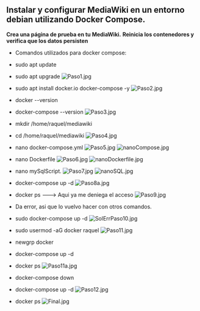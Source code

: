 ## Instalar y configurar MediaWiki en un entorno debian utilizando Docker Compose. ##

**Crea una página de prueba en tu MediaWiki.**
**Reinicia los contenedores y verifica que los datos persisten**

- Comandos utilizados para docker compose:

- sudo apt update
- sudo apt upgrade
![Paso1.jpg](https://github.com/Rardati/Despliegue/blob/main/DockerCompose/DockerCompose/Paso1.jpg)

- sudo apt install docker.io docker-compose -y
![Paso2.jpg](https://github.com/Rardati/Despliegue/blob/main/DockerCompose/DockerCompose/Paso2.jpg)

- docker --version
- docker-compose --version
![Paso3.jpg](https://github.com/Rardati/Despliegue/blob/main/DockerCompose/DockerCompose/Paso3.jpg)

- mkdir /home/raquel/mediawiki
- cd /home/raquel/mediawiki
![Paso4.jpg](https://github.com/Rardati/Despliegue/blob/main/DockerCompose/DockerCompose/Paso4.jpg)

- nano docker-compose.yml
![Paso5.jpg](https://github.com/Rardati/Despliegue/blob/main/DockerCompose/DockerCompose/Paso5.jpg)
![nanoCompose.jpg](https://github.com/Rardati/Despliegue/blob/main/DockerCompose/DockerCompose/nanoCompose.jpg)

- nano Dockerfile
![Paso6.jpg](https://github.com/Rardati/Despliegue/blob/main/DockerCompose/DockerCompose/Paso6.jpg)
![nanoDockerfile.jpg](https://github.com/Rardati/Despliegue/blob/main/DockerCompose/DockerCompose/nanoDockerfile.jpg)


- nano mySqlScript.
![Paso7.jpg](https://github.com/Rardati/Despliegue/blob/main/DockerCompose/DockerCompose/Paso7.jpg)
![nanoSQL.jpg](https://github.com/Rardati/Despliegue/blob/main/DockerCompose/DockerCompose/nanoSQL.jpg)


- docker-compose up -d
![Paso8a.jpg](https://github.com/Rardati/Despliegue/blob/main/DockerCompose/DockerCompose/Paso8a.jpg)

- docker ps ---> Aqui ya me deniega el acceso
![Paso9.jpg](https://github.com/Rardati/Despliegue/blob/main/DockerCompose/DockerCompose/Paso9.jpg)


- Da error, asi que lo vuelvo hacer con otros comandos.
- sudo docker-compose up -d
![SolErrPaso10.jpg](https://github.com/Rardati/Despliegue/blob/main/DockerCompose/DockerCompose/SolErrPaso10.jpg)

- sudo usermod -aG docker raquel
![Paso11.jpg](https://github.com/Rardati/Despliegue/blob/main/DockerCompose/DockerCompose/Paso11.jpg)

- newgrp docker
- docker-compose up -d
- docker ps 
![Paso11a.jpg](https://github.com/Rardati/Despliegue/blob/main/DockerCompose/DockerCompose/Paso11a.jpg)

- docker-compose down
- docker-compose up -d
![Paso12.jpg](https://github.com/Rardati/Despliegue/blob/main/DockerCompose/DockerCompose/Paso12.jpg)

- docker ps
![Final.jpg](https://github.com/Rardati/Despliegue/blob/main/DockerCompose/DockerCompose/Final.jpg)

